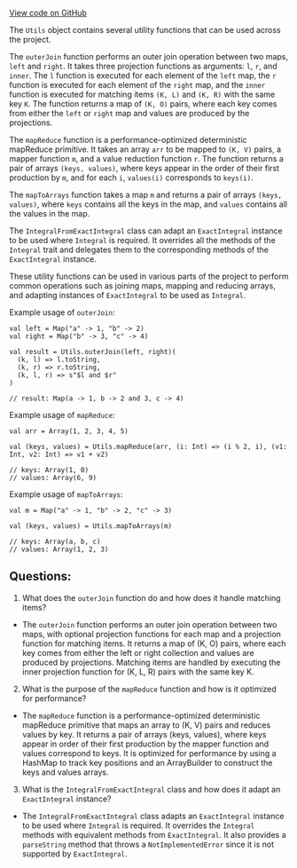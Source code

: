 [View code on GitHub](sigmastate-interpreterhttps://github.com/ScorexFoundation/sigmastate-interpreter/sdk/shared/src/main/scala/org/ergoplatform/sdk/Utils.scala)

The `Utils` object contains several utility functions that can be used across the project. 

The `outerJoin` function performs an outer join operation between two maps, `left` and `right`. It takes three projection functions as arguments: `l`, `r`, and `inner`. The `l` function is executed for each element of the `left` map, the `r` function is executed for each element of the `right` map, and the `inner` function is executed for matching items `(K, L)` and `(K, R)` with the same key `K`. The function returns a map of `(K, O)` pairs, where each key comes from either the `left` or `right` map and values are produced by the projections. 

The `mapReduce` function is a performance-optimized deterministic mapReduce primitive. It takes an array `arr` to be mapped to `(K, V)` pairs, a mapper function `m`, and a value reduction function `r`. The function returns a pair of arrays `(keys, values)`, where keys appear in the order of their first production by `m`, and for each `i`, `values(i)` corresponds to `keys(i)`. 

The `mapToArrays` function takes a map `m` and returns a pair of arrays `(keys, values)`, where `keys` contains all the keys in the map, and `values` contains all the values in the map. 

The `IntegralFromExactIntegral` class can adapt an `ExactIntegral` instance to be used where `Integral` is required. It overrides all the methods of the `Integral` trait and delegates them to the corresponding methods of the `ExactIntegral` instance. 

These utility functions can be used in various parts of the project to perform common operations such as joining maps, mapping and reducing arrays, and adapting instances of `ExactIntegral` to be used as `Integral`. 

Example usage of `outerJoin`:

```
val left = Map("a" -> 1, "b" -> 2)
val right = Map("b" -> 3, "c" -> 4)

val result = Utils.outerJoin(left, right)(
  (k, l) => l.toString,
  (k, r) => r.toString,
  (k, l, r) => s"$l and $r"
)

// result: Map(a -> 1, b -> 2 and 3, c -> 4)
```

Example usage of `mapReduce`:

```
val arr = Array(1, 2, 3, 4, 5)

val (keys, values) = Utils.mapReduce(arr, (i: Int) => (i % 2, i), (v1: Int, v2: Int) => v1 + v2)

// keys: Array(1, 0)
// values: Array(6, 9)
```

Example usage of `mapToArrays`:

```
val m = Map("a" -> 1, "b" -> 2, "c" -> 3)

val (keys, values) = Utils.mapToArrays(m)

// keys: Array(a, b, c)
// values: Array(1, 2, 3)
```
## Questions: 
 1. What does the `outerJoin` function do and how does it handle matching items?
- The `outerJoin` function performs an outer join operation between two maps, with optional projection functions for each map and a projection function for matching items. It returns a map of (K, O) pairs, where each key comes from either the left or right collection and values are produced by projections. Matching items are handled by executing the inner projection function for (K, L, R) pairs with the same key K.

2. What is the purpose of the `mapReduce` function and how is it optimized for performance?
- The `mapReduce` function is a performance-optimized deterministic mapReduce primitive that maps an array to (K, V) pairs and reduces values by key. It returns a pair of arrays (keys, values), where keys appear in order of their first production by the mapper function and values correspond to keys. It is optimized for performance by using a HashMap to track key positions and an ArrayBuilder to construct the keys and values arrays.

3. What is the `IntegralFromExactIntegral` class and how does it adapt an `ExactIntegral` instance?
- The `IntegralFromExactIntegral` class adapts an `ExactIntegral` instance to be used where `Integral` is required. It overrides the `Integral` methods with equivalent methods from `ExactIntegral`. It also provides a `parseString` method that throws a `NotImplementedError` since it is not supported by `ExactIntegral`.